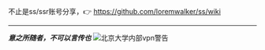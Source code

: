 不止是ss/ssr账号分享，:point_right: https://github.com/loremwalker/ss/wiki <hr>
***意之所随者，不可以言传也***
![北京大学内部vpn警告](https://s1.ax2x.com/2018/03/10/EBrN6.png)
